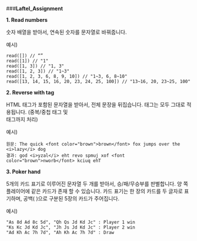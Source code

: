 ###**Laftel_Assignment**

**1.  Read numbers**

숫자 배열을 받아서, 연속된 숫자를 문자열로 바꿔줍니다.

예시)

	read([]) // “”
	read([1]) // "1"
	read([1, 3]) // "1, 3"
	read([1, 2, 3]) // "1~3"
	read([1, 2, 3, 6, 8, 9, 10]) // "1~3, 6, 8~10"
	read([13, 14, 15, 16, 20, 23, 24, 25, 100]) // "13~16, 20, 23~25, 100"


**2. Reverse with tag**

HTML 태그가 포함된 문자열을 받아서, 전체 문장을 뒤집습니다.
태그는 모두 그대로 적용됩니다.
(중복/중첩 태그 및 <br> 태그까지 처리)

예시)

	원문: The quick <font color="brown">brown</font> fox jumps over the <i>lazy</i> dog
	결과: god <i>yzal</i> eht revo spmuj xof <font color="brown">nworb</font> kciuq ehT

**3. Poker hand**

5개의 카드 표기로 이루어진 문자열 두 개를 받아서, 승/패/무승부를 판별합니다.
양 쪽 플레이어에 같은 카드가 존재 할 수 있습니다.
카드 표기는 한 장의 카드를 두 글자로 표기하며,
공백( )으로 구분된 5장의 카드가 주어집니다.

예시)

	"As 8d Ad 8c 5d", "Qh Qs Jd Kd Jc" : Player 1 win
	"Ks Kc Jd Kd Jc", "Jh Js Jd Kd Jc" : Player 2 win
	"Ad Kh Ac 7h 7d", "Ah Kh Ac 7h 7d" : Draw
